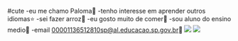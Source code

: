 #cute
-eu me chamo Paloma🌻
-tenho interesse em aprender outros idiomas⭐
-sei fazer arroz🌾
-eu gosto muito de comer🥝
-sou aluno do ensino medio🏫
-email 00001136512810sp@al.educacao.sp.gov.br🔖
![](https://media1.tenor.com/m/V9xU8I3VpjMAAAAd/stray-kids-skz.gif)
![](https://media1.tenor.com/m/V9xU8I3VpjMAAAAd/stray-kids-skz.gif)


